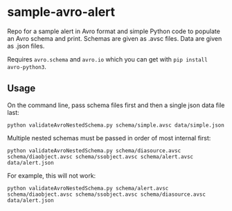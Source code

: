 sample-avro-alert
=================

Repo for a sample alert in Avro format and simple Python code to populate an Avro schema and print. Schemas are given as .avsc files. Data are given as .json files.

Requires `avro.schema` and `avro.io` which you can get with `pip install avro-python3`.

Usage
-----

On the command line, pass schema files first and then a single json data file last:

```
python validateAvroNestedSchema.py schema/simple.avsc data/simple.json
```

Multiple nested schemas must be passed in order of most internal first:

```
python validateAvroNestedSchema.py schema/diasource.avsc schema/diaobject.avsc schema/ssobject.avsc schema/alert.avsc data/alert.json
```

For example, this will not work:

```
python validateAvroNestedSchema.py schema/alert.avsc schema/diaobject.avsc schema/ssobject.avsc schema/diasource.avsc data/alert.json
```
